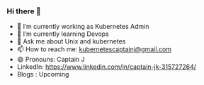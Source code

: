 ### Hi there 👋


- 🔭 I’m currently working as Kubernetes Admin
- 🌱 I’m currently learning Devops
- 💬 Ask me about Unix and kubernetes
- 📫 How to reach me: kubernetescaptainj@gmail.com
- 😄 Pronouns: Captain J
- LinkedIn: https://www.linkedin.com/in/captain-jk-315727264/
- Blogs : Upcoming
 

